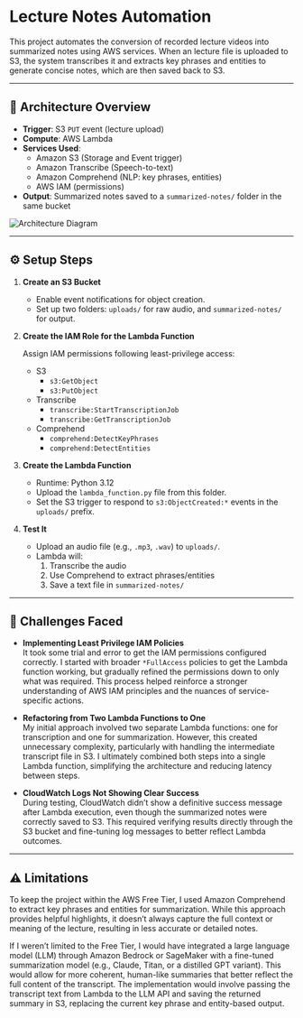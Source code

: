 # Lecture Notes Automation 
This project automates the conversion of recorded lecture videos into summarized notes using AWS services. When an lecture file is uploaded to S3, the system transcribes it and extracts key phrases and entities to generate concise notes, which are then saved back to S3.

---

## 🧩 Architecture Overview

- **Trigger**: S3 `PUT` event (lecture upload)
- **Compute**: AWS Lambda
- **Services Used**:
  - Amazon S3 (Storage and Event trigger)
  - Amazon Transcribe (Speech-to-text)
  - Amazon Comprehend (NLP: key phrases, entities)
  - AWS IAM (permissions)
- **Output**: Summarized notes saved to a `summarized-notes/` folder in the same bucket

![Architecture Diagram](NotesAutomationDiagram.png)

---

## ⚙️ Setup Steps

1. **Create an S3 Bucket**
   - Enable event notifications for object creation.
   - Set up two folders: `uploads/` for raw audio, and `summarized-notes/` for output.

2. **Create the IAM Role for the Lambda Function**
 
    Assign IAM permissions following least-privilege access:
   - S3
     - `s3:GetObject`
     - `s3:PutObject`
   - Transcribe
     - `transcribe:StartTranscriptionJob`
     - `transcribe:GetTranscriptionJob`
   - Comprehend
     - `comprehend:DetectKeyPhrases`
     - `comprehend:DetectEntities`

3. **Create the Lambda Function**
   - Runtime: Python 3.12
   - Upload the `lambda_function.py` file from this folder.
   - Set the S3 trigger to respond to `s3:ObjectCreated:*` events in the `uploads/` prefix.

4. **Test It**
   - Upload an audio file (e.g., `.mp3`, `.wav`) to `uploads/`.
   - Lambda will:
     1. Transcribe the audio
     2. Use Comprehend to extract phrases/entities
     3. Save a text file in `summarized-notes/`

---

## 🧱 Challenges Faced

- **Implementing Least Privilege IAM Policies**  
  It took some trial and error to get the IAM permissions configured correctly. I started with broader `*FullAccess` policies to get the Lambda function working, but gradually refined the permissions down to only what was required. This process helped reinforce a stronger understanding of AWS IAM principles and the nuances of service-specific actions.

- **Refactoring from Two Lambda Functions to One**  
  My initial approach involved two separate Lambda functions: one for transcription and one for summarization. However, this created unnecessary complexity, particularly with handling the intermediate transcript file in S3. I ultimately combined both steps into a single Lambda function, simplifying the architecture and reducing latency between steps.

- **CloudWatch Logs Not Showing Clear Success**  
  During testing, CloudWatch didn’t show a definitive success message after Lambda execution, even though the summarized notes were correctly saved to S3. This required verifying results directly through the S3 bucket and fine-tuning log messages to better reflect Lambda outcomes.

---

## ⚠️ Limitations

To keep the project within the AWS Free Tier, I used Amazon Comprehend to extract key phrases and entities for summarization. While this approach provides helpful highlights, it doesn’t always capture the full context or meaning of the lecture, resulting in less accurate or detailed notes.

If I weren’t limited to the Free Tier, I would have integrated a large language model (LLM) through Amazon Bedrock or SageMaker with a fine-tuned summarization model (e.g., Claude, Titan, or a distilled GPT variant). This would allow for more coherent, human-like summaries that better reflect the full content of the transcript. The implementation would involve passing the transcript text from Lambda to the LLM API and saving the returned summary in S3, replacing the current key phrase and entity-based output.

